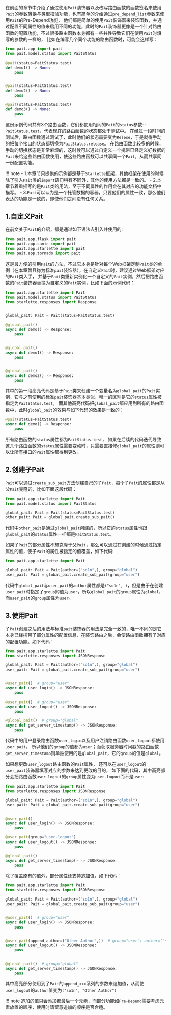 在前面的章节中介绍了通过使用`Pait`装饰器以及改写路由函数的函数签名来使用`Pait`的参数转换与类型校验功能，也有简单的介绍通过`pre_depend_list`参数来使用`Pait`的Pre-Depend功能，
他们都是简单的使用`Pait`装饰器来装饰函数，并通过配置不同属性的值来启用不同的功能，此时的`Pait`装饰器更像是一个针对路由函数的配置功能，不过很多路由函数本身都有一些共性导致它们在使用`Pait`时填写的参数的一样的，
比如在编写几个同个功能的路由函数时，可能会这样写：
```Python
from pait.app import pait
from pait.model.status import PaitStatus

@pait(status=PaitStatus.test)
def demo1() -> None:
    pass


@pait(status=PaitStatus.test)
def demo2() -> None:
    pass

@pait(status=PaitStatus.test)
def demo3() -> None:
    pass
```
这份示例代码共有3个路由函数，它们都使用相同的`Pait`的`status`参数--`PaitStatus.test`，代表现在的路由函数的状态都处于测试中。
在经过一段时间的测试后，路由函数通过测试了，此时他们的状态需要变为`Relese`，于是就得手动的把每个接口的状态都切换为`PaitStatus.release`。
在路由函数比较多的时候，手动的切换状态是非常麻烦的，这时候可以通过自定义一个携带已经定义好数据的`Pait`来给这些路由函数使用，使这些路由函数可以共享同一个`Pait`，从而共享同一份配置功能。

!!! note
    - 1.本章节只提供的示例都是基于`Starlette`框架，其他框架在使用的时候除了引入`Pait`类的`import`语句稍有不同外，其他的使用方法都是一致的。
    - 2.本章节着重描写的是`Pait`类的用法，至于不同属性的作用会在其对应的功能文档中描写。
    - 3.`Pait`可以认为是一个托管数据的容器，只要他们的属性一致，那么他们表达的功能是一致的，即使他们之间没有任何关系。

## 1.自定义Pait
在前文关于`Pait`的介绍，都是通过如下语法去引入并使用的:
```Python
from pait.app.flask import pait
from pait.app.sanic import pait
from pait.app.starlette import pait
from pait.app.tornado import pait
```


这是最方便的引用`Pait`的方法，不过它本身是针对每个Web框架定制`Pait`类的单例（在本章暂且称为标准`pait`装饰器），在自定义`Pait`时，建议通过Web框架对应的`Pait`类入手，
并基于`Pait`类重新实例化一个自定义的`Pait`实例，然后把路由函数的`Pait`装饰器替换为自定义的`Pait`实例，比如下面的示例代码：
```py hl_lines="6 8 13 18"
from pait.app.starlette import Pait
from pait.model.status import PaitStatus
from starlette.responses import Response


global_pait: Pait = Pait(status=PaitStatus.test)

@global_pait()
async def demo() -> Response:
    pass


@global_pait()
async def demo1() -> Response:
    pass


@global_pait()
async def demo2() -> Response:
    pass
```
其中的第一段高亮代码是基于`Pait`类来创建一个变量名为`global_pait`的`Pait`实例，它与之前使用的标准`pait`装饰器基本类似，唯一的区别是它的`status`属性被指定为`PaitStatus.test`，
而其他高亮代码把`global_pait`都应用到所有的路由函数中，此时`global_pait`的效果与如下代码的效果是一致的：
```Python
@pait(status=PaitStatus.test)
async def demo() -> Response:
    pass
```
所有路由函数的`status`属性都为`PaitStatus.test`，
如果在后续的代码迭代导致这几个路由函数的`status`属性需要变动时，只需要直接修`global_pait`的属性则可以让所有接口的`Pait`属性都得到更改。

## 2.创建子Pait
`Pait`可以通过`create_sub_pait`方法创建自己的子`Pait`，每个子`Pait`的属性都是从父`Pait`克隆的，比如下面这段代码：
```Python
from pait.app.starlette import Pait
from pait.model.status import PaitStatus

global_pait: Pait = Pait(status=PaitStatus.test)
other_pait: Pait = global_pait.create_sub_pait()
```
代码中`other_pait`是通过`global_pait`创建的，所以它的`status`属性也跟`global_pait`的`status`属性一样都是`PaitStatus.test`。

如果子`Pait`的部分属性不想克隆于父`Pait`，那么可以通过在创建的时候通过指定属性的值，使子`Pait`的属性被指定的值覆盖，如下代码:
```Python
from pait.app.starlette import Pait

global_pait: Pait = Pait(author=("so1n",), group="global")
user_pait: Pait = global_pait.create_sub_pait(group="user")
```
代码中`global_pait`与`user_pait`的`author`属性都是`("so1n", )`，但是由于在创建`user_pait`时指定了`group`的值为`user`，所以`global_pait`的`group`属性为`global`，而`user_pait`的`group`属性为`user`。

## 3.使用Pait
子`Pait`创建之后的用法与标准`pait`装饰器的用法是完全一致的，唯一不同的是它本身已经携带了部分属性的配置信息，在装饰路由之后，会使路由函数拥有了对应的配置功能。如下代码：
```Python
from pait.app.starlette import Pait
from starlette.responses import JSONResponse

global_pait: Pait = Pait(author=("so1n",), group="global")
user_pait: Pait = global_pait.create_sub_pait(group="user")


@user_pait()  # group="user"
async def user_login() -> JSONResponse:
    pass

@user_pait()  # group="user"
async def user_logout() -> JSONResponse:
    pass

@global_pait()  # group="global"
async def get_server_timestamp() -> JSONResponse:
    pass
```
代码中的用户登录路由函数`user_login`以及用户注销路由函数`user_logout`都使用`user_pait`，
所以他们的`group`的值都为`user`；而获取服务器时间戳的路由函数`get_server_timestamp`则单独使用的是`global_pait`，它的`group`的值是`global`。


如果想更改`user_logout`路由函数的`Pait`属性， 还可以在`user_logout`的`user_pait`装饰器填写对应的参数来达到更改的目的，
如下面的代码，其中高亮部分会把路由函数`user_logout`的`group`属性变为`user-logout`而不是`user`:
```py hl_lines="12"
from pait.app.starlette import Pait
from starlette.responses import JSONResponse

global_pait: Pait = Pait(author=("so1n",), group="global")
user_pait: Pait = global_pait.create_sub_pait(group="user")


@user_pait()
async def user_login() -> JSONResponse:
    pass

@user_pait(group="user-logout")
async def user_logout() -> JSONResponse:
    pass

@global_pait()
async def get_server_timestamp() -> JSONResponse:
    pass
```

除了覆盖原有的值外，部分属性还支持追加值，如下代码：
```py hl_lines="13"
from pait.app.starlette import Pait
from starlette.responses import JSONResponse

global_pait: Pait = Pait(author=("so1n",), group="global")
user_pait: Pait = global_pait.create_sub_pait(group="user")


@user_pait()  # group="user"
async def user_login() -> JSONResponse:
    pass


@user_pait(append_author=("Other Author",))  # group="user"; author=("so1n", "Other Author",)
async def user_logout() -> JSONResponse:
    pass


@global_pait()  # group="global"
async def get_server_timestamp() -> JSONResponse:
    pass
```
其中高亮部分使用到了`Pait`的`append_xxx`系列的参数来追加值，从而使`user_logout`的`author`值变为`("so1n", "Other Author")`

!!! note
    追加的值只会添加都最后一个元素，而部分功能如`Pre-Depend`需要考虑元素放置的顺序，使用时请留意追加的顺序是否合适。
